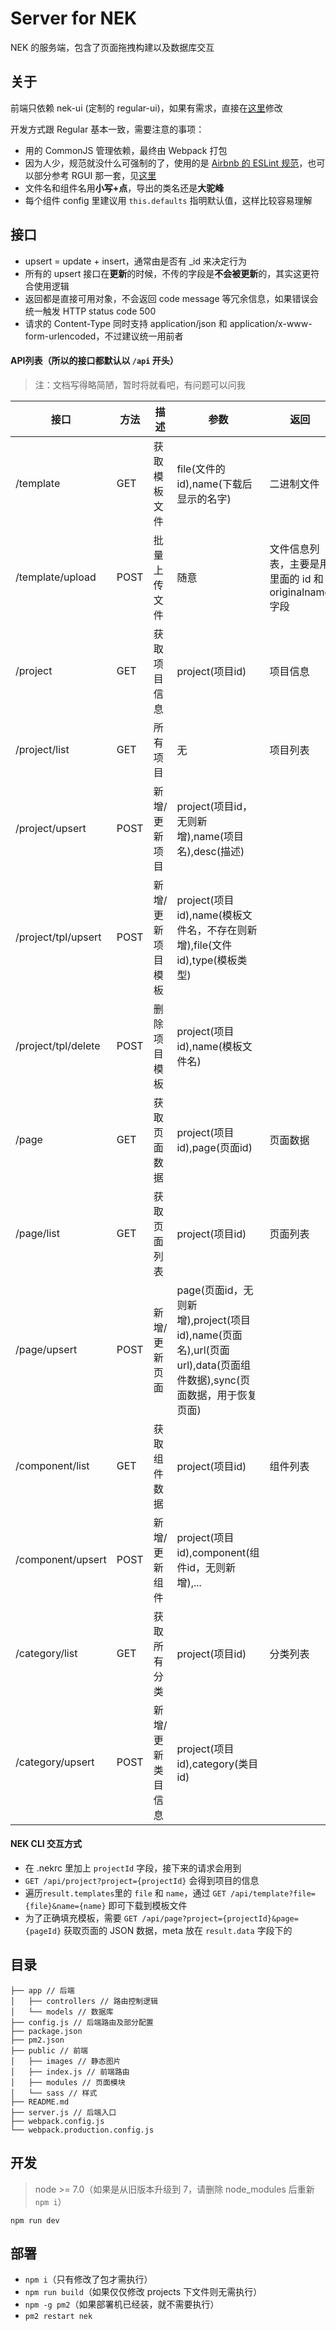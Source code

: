 # Server for NEK

NEK 的服务端，包含了页面拖拽构建以及数据库交互

## 关于

前端只依赖 nek-ui (定制的 regular-ui)，如果有需求，直接在[这里][1]修改

开发方式跟 Regular 基本一致，需要注意的事项：
 
 - 用的 CommonJS 管理依赖，最终由 Webpack 打包
 - 因为人少，规范就没什么可强制的了，使用的是 [Airbnb 的 ESLint 规范][3]，也可以部分参考 RGUI 那一套，见[这里][2]
 - 文件名和组件名用**小写+点**，导出的类名还是**大驼峰**
 - 每个组件 config 里建议用 `this.defaults` 指明默认值，这样比较容易理解

## 接口

 - upsert = update + insert，通常由是否有 _id 来决定行为
 - 所有的 upsert 接口在**更新**的时候，不传的字段是**不会被更新**的，其实这更符合使用逻辑
 - 返回都是直接可用对象，不会返回 code message 等冗余信息，如果错误会统一触发 HTTP status code 500
 - 请求的 Content-Type 同时支持 application/json 和 application/x-www-form-urlencoded，不过建议统一用前者

#### API列表（所以的接口都默认以 `/api` 开头）


> 注：文档写得略简陋，暂时将就看吧，有问题可以问我

| 接口 | 方法 | 描述 | 参数 | 返回 |
| ---- | ---- | ---- | ---- | ---- |
|/template|GET|获取模板文件|file(文件的id),name(下载后显示的名字)|二进制文件|
|/template/upload|POST|批量上传文件|随意|文件信息列表，主要是用里面的 id 和 originalname 字段|
|/project|GET|获取项目信息|project(项目id)|项目信息|
|/project/list|GET|所有项目|无|项目列表|
|/project/upsert|POST|新增/更新项目|project(项目id，无则新增),name(项目名),desc(描述)||
|/project/tpl/upsert|POST|新增/更新项目模板|project(项目id),name(模板文件名，不存在则新增),file(文件id),type(模板类型)||
|/project/tpl/delete|POST|删除项目模板|project(项目id),name(模板文件名)||
|/page|GET|获取页面数据|project(项目id),page(页面id)|页面数据|
|/page/list|GET|获取页面列表|project(项目id)|页面列表|
|/page/upsert|POST|新增/更新页面|page(页面id，无则新增),project(项目id),name(页面名),url(页面url),data(页面组件数据),sync(页面数据，用于恢复页面)||
|/component/list|GET|获取组件数据|project(项目id)|组件列表|
|/component/upsert|POST|新增/更新组件|project(项目id),component(组件id，无则新增),...||
|/category/list|GET|获取所有分类|project(项目id)|分类列表|
|/category/upsert|POST|新增/更新类目信息|project(项目id),category(类目id)||

#### NEK CLI 交互方式

 - 在 .nekrc 里加上 `projectId` 字段，接下来的请求会用到
 - `GET /api/project?project={projectId}` 会得到项目的信息
 - 遍历`result.templates`里的 `file` 和 `name`，通过 `GET /api/template?file={file}&name={name}` 即可下载到模板文件
 - 为了正确填充模板，需要 `GET /api/page?project={projectId}&page={pageId}` 获取页面的 JSON 数据，meta 放在 `result.data` 字段下的


## 目录

```text
├── app // 后端
│   ├── controllers // 路由控制逻辑
│   └── models // 数据库
├── config.js // 后端路由及部分配置
├── package.json
├── pm2.json
├── public // 前端
│   ├── images // 静态图片
│   ├── index.js // 前端路由
│   ├── modules // 页面模块
│   └── sass // 样式
├── README.md
├── server.js // 后端入口
├── webpack.config.js
└── webpack.production.config.js

```

## 开发

 > node >= 7.0（如果是从旧版本升级到 7，请删除 node_modules 后重新 `npm i`）

 `npm run dev`


## 部署

 - `npm i`（只有修改了包才需执行）
 - `npm run build`（如果仅仅修改 projects 下文件则无需执行）
 - `npm -g pm2`（如果部署机已经装，就不需要执行）
 - `pm2 restart nek`

 [1]: https://github.com/kaola-fed/regular-ui
 [2]: https://kaola-fed.github.io/regular-ui/doc/start/rule.html
 [3]: https://github.com/airbnb/javascript